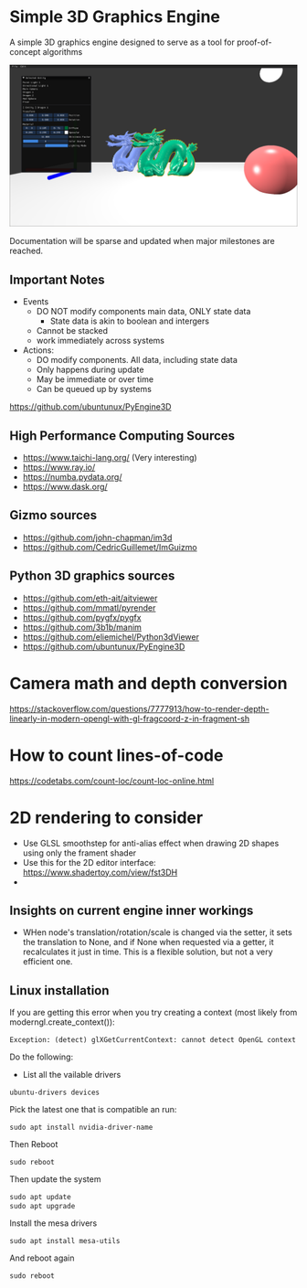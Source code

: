 # Simple 3D Graphics Engine
A simple 3D graphics engine designed to serve as a tool for proof-of-concept algorithms

![main_printscreen.PNG](./docs/images/main_printscreen.PNG)

Documentation will be sparse and updated when major milestones are reached.

## Important Notes
- Events 
  - DO NOT modify components main data, ONLY state data
    - State data is akin to boolean and intergers
  - Cannot be stacked
  - work immediately across systems
- Actions: 
  - DO modify components. All data, including state data
  - Only happens during update
  - May be immediate or over time
  - Can be queued up by systems

https://github.com/ubuntunux/PyEngine3D

## High Performance Computing Sources
- https://www.taichi-lang.org/ (Very interesting)
- https://www.ray.io/
- https://numba.pydata.org/
- https://www.dask.org/

## Gizmo sources
- https://github.com/john-chapman/im3d
- https://github.com/CedricGuillemet/ImGuizmo


## Python 3D graphics sources
- https://github.com/eth-ait/aitviewer
- https://github.com/mmatl/pyrender
- https://github.com/pygfx/pygfx
- https://github.com/3b1b/manim
- https://github.com/eliemichel/Python3dViewer
- https://github.com/ubuntunux/PyEngine3D

# Camera math and depth conversion
https://stackoverflow.com/questions/7777913/how-to-render-depth-linearly-in-modern-opengl-with-gl-fragcoord-z-in-fragment-sh

# How to count lines-of-code

https://codetabs.com/count-loc/count-loc-online.html

# 2D rendering to consider
- Use GLSL smoothstep for anti-alias effect when drawing 2D shapes using only the frament shader
- Use this for the 2D editor interface: https://www.shadertoy.com/view/fst3DH
- 

## Insights on current engine inner workings
- WHen node's translation/rotation/scale is changed via
the setter, it sets the translation to None, and if None
when requested via a getter, it recalculates it just in time.
This is a flexible solution, but not a very efficient one.

## Linux installation

If you are getting this error when you try creating a context (most likely from moderngl.create_context()):
```commandline
Exception: (detect) glXGetCurrentContext: cannot detect OpenGL context
```
Do the following:
- List all the vailable drivers
```commandline
ubuntu-drivers devices
```
Pick the latest one that is compatible an run:
```commandline
sudo apt install nvidia-driver-name
```
Then Reboot
```commandline
sudo reboot
```
Then update the system
```commandline
sudo apt update
sudo apt upgrade
```
Install the mesa drivers
```commandline
sudo apt install mesa-utils
```
And reboot again
```commandline
sudo reboot
```
